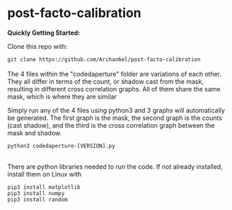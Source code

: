 # post-facto-calibration

**Quickly Getting Started:**<br />

Clone this repo with:

`git clone https://github.com/Archan6el/post-facto-calibration`
<br /><br />
The 4 files within the "codedaperture" folder are variations of each other. They all differ in terms of the count, or shadow cast from the mask, resulting in different cross correlation graphs. All of them share the same mask, which is where they are similar

Simply run any of the 4 files using python3 and 3 graphs will automatically be generated. The first graph is the mask, the second graph is the counts (cast shadow), and the third is the cross correlation graph between the mask and shadow. 

`python3 codedaperture-[VERSION].py` 
<br /><br />

There are python libraries needed to run the code. If not already installed, install them on Linux with

`pip3 install matplotlib`<br />
`pip3 install numpy` <br />
`pip3 install random`<br />
